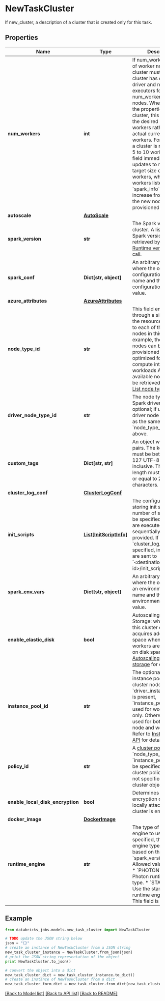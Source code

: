 # NewTaskCluster

If new_cluster, a description of a cluster that is created only for this task.

## Properties
Name | Type | Description | Notes
------------ | ------------- | ------------- | -------------
**num_workers** | **int** | If num_workers, number of worker nodes that this cluster must have. A cluster has one Spark driver and num_workers executors for a total of num_workers + 1 Spark nodes. When reading the properties of a cluster, this field reflects the desired number of workers rather than the actual current number of workers. For example, if a cluster is resized from 5 to 10 workers, this field immediately updates to reflect the target size of 10 workers, whereas the workers listed in &#x60;spark_info&#x60; gradually increase from 5 to 10 as the new nodes are provisioned. | [optional] 
**autoscale** | [**AutoScale**](AutoScale.md) |  | [optional] 
**spark_version** | **str** | The Spark version of the cluster. A list of available Spark versions can be retrieved by using the [Runtime versions](https://docs.microsoft.com/azure/databricks/dev-tools/api/latest/clusters#runtime-versions) API call. | 
**spark_conf** | **Dict[str, object]** | An arbitrary object where the object key is a configuration propery name and the value is a configuration property value. | [optional] 
**azure_attributes** | [**AzureAttributes**](AzureAttributes.md) |  | [optional] 
**node_type_id** | **str** | This field encodes, through a single value, the resources available to each of the Spark nodes in this cluster. For example, the Spark nodes can be provisioned and optimized for memory or compute intensive workloads A list of available node types can be retrieved by using the [List node types](https://docs.microsoft.com/azure/databricks/dev-tools/api/latest/clusters#list-node-types) API call. | [optional] 
**driver_node_type_id** | **str** | The node type of the Spark driver. This field is optional; if unset, the driver node type is set as the same value as &#x60;node_type_id&#x60; defined above. | [optional] 
**custom_tags** | **Dict[str, str]** | An object with key value pairs. The key length must be between 1 and 127 UTF-8 characters, inclusive. The value length must be less than or equal to 255 UTF-8 characters. | [optional] 
**cluster_log_conf** | [**ClusterLogConf**](ClusterLogConf.md) |  | [optional] 
**init_scripts** | [**List[InitScriptInfo]**](InitScriptInfo.md) | The configuration for storing init scripts. Any number of scripts can be specified. The scripts are executed sequentially in the order provided. If &#x60;cluster_log_conf&#x60; is specified, init script logs are sent to &#x60;&lt;destination&gt;/&lt;cluster-id&gt;/init_scripts&#x60;. | [optional] 
**spark_env_vars** | **Dict[str, object]** | An arbitrary object where the object key is an environment variable name and the value is an environment variable value. | [optional] 
**enable_elastic_disk** | **bool** | Autoscaling Local Storage: when enabled, this cluster dynamically acquires additional disk space when its Spark workers are running low on disk space. Refer to [Autoscaling local storage](https://docs.microsoft.com/azure/databricks/clusters/configure#autoscaling-local-storage-azure) for details. | [optional] 
**instance_pool_id** | **str** | The optional ID of the instance pool to use for cluster nodes. If &#x60;driver_instance_pool_id&#x60; is present, &#x60;instance_pool_id&#x60; is used for worker nodes only. Otherwise, it is used for both the driver node and worker nodes. Refer to [Instance Pools API](https://docs.microsoft.com/azure/databricks/dev-tools/api/latest/instance-pools) for details. | [optional] 
**policy_id** | **str** | A [cluster policy](https://docs.microsoft.com/azure/databricks/dev-tools/api/latest/policies) ID. Either &#x60;node_type_id&#x60; or &#x60;instance_pool_id&#x60; must be specified in the cluster policy if they are not specified in this job cluster object. | [optional] 
**enable_local_disk_encryption** | **bool** | Determines whether encryption of disks locally attached to the cluster is enabled. | [optional] 
**docker_image** | [**DockerImage**](DockerImage.md) |  | [optional] 
**runtime_engine** | **str** | The type of runtime engine to use. If not specified, the runtime engine type is inferred based on the &#x60;spark_version&#x60; value. Allowed values include:  * &#x60;PHOTON&#x60;: Use the Photon runtime engine type. * &#x60;STANDARD&#x60;: Use the standard runtime engine type.  This field is optional. | [optional] 

## Example

```python
from databricks_jobs.models.new_task_cluster import NewTaskCluster

# TODO update the JSON string below
json = "{}"
# create an instance of NewTaskCluster from a JSON string
new_task_cluster_instance = NewTaskCluster.from_json(json)
# print the JSON string representation of the object
print NewTaskCluster.to_json()

# convert the object into a dict
new_task_cluster_dict = new_task_cluster_instance.to_dict()
# create an instance of NewTaskCluster from a dict
new_task_cluster_form_dict = new_task_cluster.from_dict(new_task_cluster_dict)
```
[[Back to Model list]](../README.md#documentation-for-models) [[Back to API list]](../README.md#documentation-for-api-endpoints) [[Back to README]](../README.md)


